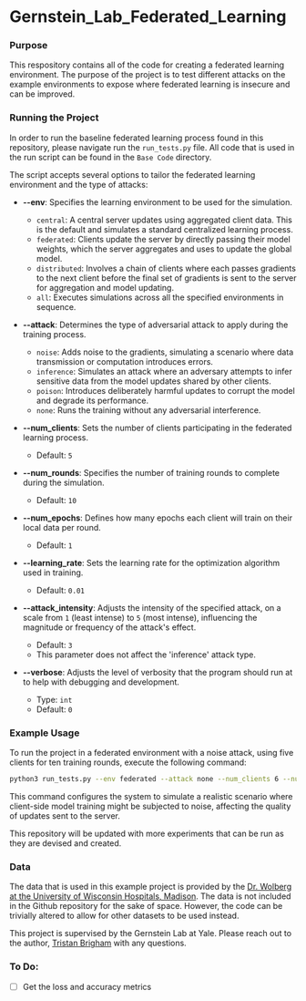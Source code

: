 # Gernstein_Lab_Federated_Learning


### Purpose

This respository contains all of the code for creating a federated learning environment. The purpose of the project is to test different attacks on the example environments to expose where federated learning is insecure and can be improved. 


### Running the Project
In order to run the baseline federated learning process found in this repository, please navigate run the `run_tests.py` file. All code that is used in the run script can be found in the ```Base Code``` directory. 

The script accepts several options to tailor the federated learning environment and the type of attacks:

- **--env**: Specifies the learning environment to be used for the simulation.
  - `central`: A central server updates using aggregated client data. This is the default and simulates a standard centralized learning process.
  - `federated`: Clients update the server by directly passing their model weights, which the server aggregates and uses to update the global model.
  - `distributed`: Involves a chain of clients where each passes gradients to the next client before the final set of gradients is sent to the server for aggregation and model updating.
  - `all`: Executes simulations across all the specified environments in sequence.

- **--attack**: Determines the type of adversarial attack to apply during the training process.
  - `noise`: Adds noise to the gradients, simulating a scenario where data transmission or computation introduces errors.
  - `inference`: Simulates an attack where an adversary attempts to infer sensitive data from the model updates shared by other clients.
  - `poison`: Introduces deliberately harmful updates to corrupt the model and degrade its performance.
  - `none`: Runs the training without any adversarial interference.

- **--num_clients**: Sets the number of clients participating in the federated learning process.
  - Default: `5`

- **--num_rounds**: Specifies the number of training rounds to complete during the simulation.
  - Default: `10`

- **--num_epochs**: Defines how many epochs each client will train on their local data per round.
  - Default: `1`

- **--learning_rate**: Sets the learning rate for the optimization algorithm used in training.
  - Default: `0.01`

- **--attack_intensity**: Adjusts the intensity of the specified attack, on a scale from `1` (least intense) to `5` (most intense), influencing the magnitude or frequency of the attack's effect.
  - Default: `3`
  - This parameter does not affect the 'inference' attack type.

- **--verbose**: Adjusts the level of verbosity that the program should run at to help with debugging and development.
	- Type: `int`
	- Default: `0`

### Example Usage

To run the project in a federated environment with a noise attack, using five clients for ten training rounds, execute the following command:

```bash 
python3 run_tests.py --env federated --attack none --num_clients 6 --num_rounds 10 --num_epochs 3 --learning_rate 0.001 --attack_intensity 4 --verbose 0
```

This command configures the system to simulate a realistic scenario where client-side model training might be subjected to noise, affecting the quality of updates sent to the server.

This repository will be updated with more experiments that can be run as they are devised and created. 

### Data

The data that is used in this example project is provided by the [Dr. Wolberg at the University of Wisconsin Hospitals, Madison](https://archive.ics.uci.edu/dataset/15/breast+cancer+wisconsin+original). The data is not included in the Github repository for the sake of space. However, the code can be trivially altered to allow for other datasets to be used instead. 

This project is supervised by the Gernstein Lab at Yale. Please reach out to the author, [Tristan Brigham](mailto:tristan.brigham@yale.edu) with any questions. 






### To Do:

- [ ] Get the loss and accuracy metrics